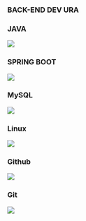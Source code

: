 ### BACK-END DEV URA


### JAVA
<img src="https://img.shields.io/badge/JAVA-AE445A?style=for-the-badge&logo=Java&logoColor=white">

### SPRING BOOT
<img src="https://img.shields.io/badge/Spring boot-3776AB?style=for-the-badge&logo=Spring boot&logoColor=white">

### MySQL
<img src="https://img.shields.io/badge/mysql-4479A1?style=for-the-badge&logo=mysql&logoColor=white">

### Linux
<img src="https://img.shields.io/badge/Linux-FCC624?style=for-the-badge&logo=Linux&logoColor=black">

### Github
<img src="https://img.shields.io/badge/github-181717?style=for-the-badge&logo=github&logoColor=white">

### Git
<img src="https://img.shields.io/badge/git-F05032?style=for-the-badge&logo=git&logoColor=white">
